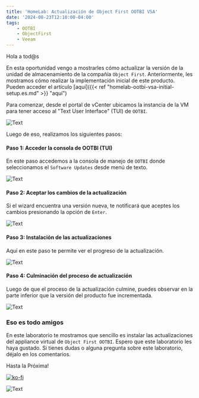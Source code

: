 ```yaml
---
title: 'HomeLab: Actualización de Object First OOTBI VSA'
date: '2024-08-23T12:10:00-04:00'
tags:
    - OOTBI
    - ObjectFirst
    - Veeam
---
```


Hola a tod@s

En esta oportunidad vengo a mostrarles cómo actualizar la versión de la unidad de almacenamiento de la compañía `Object First`. Anteriormente, les mostramos cómo realizar la implementación inicial de este producto. Pueden acceder el artículo [aquí]({{< ref "homelab-ootbi-vsa-initial-setup.es.md" >}} "aquí")

Para comenzar, desde el portal de vCenter ubicamos la instancia de la VM para tener acceso al "Text User Interface" (TUI) de `OOTBI`.

![Text](/img/2024/homelab-ootbi-update-version/OOTBI-vcenter-Console.webp)

Luego de eso, realizamos los siguientes pasos:

#### Paso 1: Acceder la consola de OOTBI (TUI)

En este paso accedemos a la consola de manejo de `OOTBI` donde seleccionamos el `Software Updates` desde menú de texto.

![Text](/img/2024/homelab-ootbi-update-version/OOTBI-Update-00.webp)

#### Paso 2: Aceptar los cambios de la actualización

Si el wizard encuentra una versión nueva, te notificará que aceptes los cambios presionando la opción de `Enter`.

![Text](/img/2024/homelab-ootbi-update-version/OOTBI-Update-01.webp)

#### Paso 3: Instalación de las actualizaciones

Aquí en este paso te permite ver el progreso de la actualización.

![Text](/img/2024/homelab-ootbi-update-version/OOTBI-Update-02.webp)

#### Paso 4: Culminación del proceso de actualización

Luego de que el proceso de la actualización culmine, puedes observar en la parte inferior que la versión del producto fue incrementada.

![Text](/img/2024/homelab-ootbi-update-version/OOTBI-Update-03.webp)

### Eso es todo amigos

En este laboratorio te mostramos que sencillo es instalar las actualizaciones del appliance virtual de `Object First OOTBI`. Espero que este laboratorio les haya gustado. Si tienes dudas o alguna pregunta sobre este laboratorio, déjalo en los comentarios.

Hasta la Próxima!

[![ko-fi](https://ko-fi.com/img/githubbutton_sm.svg)](https://ko-fi.com/F1F8DEV80)

![Text](/img/2024/homelab-ootbi-update-version/HastaLuegoJirafales.webp#center)
